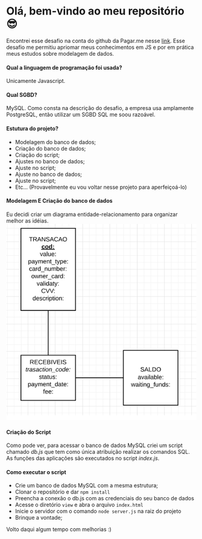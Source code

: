 # Olá, bem-vindo ao meu repositório :sunglasses:
Encontrei esse desafio na conta do github da Pagar.me nesse [link](https://github.com/pagarme/vagas/tree/master/desafios/software-engineer-backend). Esse desafio me permitiu apriomar meus conhecimentos em JS e por em prática meus estudos sobre modelagem de dados.

#### Qual a linguagem de programação foi usada?
Unicamente Javascript.

#### Qual SGBD?
MySQL. Como consta na descrição do desafio, a empresa usa amplamente PostgreSQL, então utilizar um SGBD SQL me soou razoável. 
#### Estutura do projeto?

* Modelagem do banco de dados;
* Criação do banco de dados;
* Criação do script;
* Ajustes no banco de dados;
* Ajuste no script;
* Ajuste no banco de dados;
* Ajuste no script;
* Etc... (Provavelmente eu vou voltar nesse projeto para aperfeiçoá-lo)

#### Modelagem E Criação do banco de dados
Eu decidi criar um diagrama entidade-relacionamento para organizar melhor as idéias.
![diagram](diagrama-ER.png)
#### Criação do Script
Como pode ver, para acessar o banco de dados MySQL criei um script chamado *db.js* que tem como única atribuição realizar os comandos SQL. As funções das aplicações são executados no script *index.js*.
#### Como executar o script
* Crie um banco de dados MySQL com a mesma estrutura;
* Clonar o repositório e dar `npm install`
* Preencha a conexão o db.js com as credenciais do seu banco de dados
* Acesse o diretório `view` e abra o arquivo `index.html`
* Inicie o servidor com o comando `node server.js` na raiz do projeto
* Brinque a vontade;

Volto daqui algum tempo com melhorias :)
